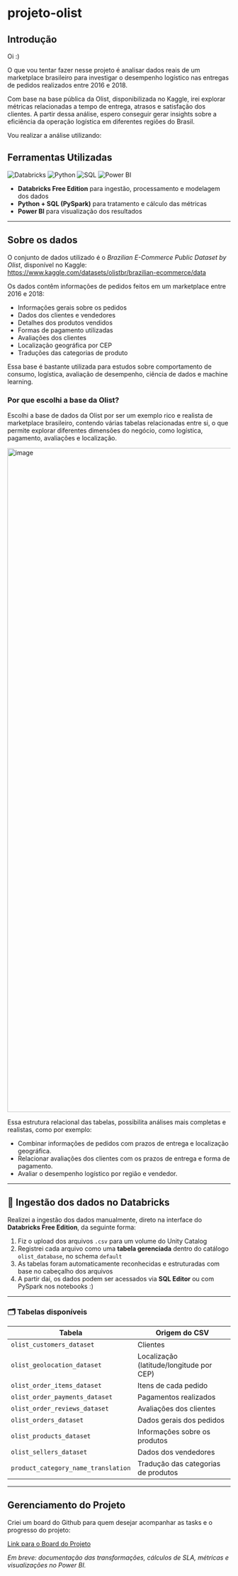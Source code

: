 # projeto-olist

## Introdução

Oi :) 

O que vou tentar fazer nesse projeto é analisar dados reais de um marketplace brasileiro para investigar o desempenho logístico nas entregas de pedidos realizados entre 2016 e 2018.

Com base na base pública da Olist, disponibilizada no Kaggle, irei explorar métricas relacionadas a tempo de entrega, atrasos e satisfação dos clientes. A partir dessa análise, espero conseguir gerar insights sobre a eficiência da operação logística em diferentes regiões do Brasil.

Vou realizar a análise utilizando:

## Ferramentas Utilizadas

![Databricks](https://img.shields.io/badge/Databricks-Spark%20Platform-orange?logo=apache-spark&logoColor=white)
![Python](https://img.shields.io/badge/Python-3776AB?logo=python&logoColor=white)
![SQL](https://img.shields.io/badge/SQL-003B57?logo=mysql&logoColor=white)
![Power BI](https://img.shields.io/badge/Power%20BI-F2C811?logo=powerbi&logoColor=black)

- **Databricks Free Edition** para ingestão, processamento e modelagem dos dados
- **Python + SQL (PySpark)** para tratamento e cálculo das métricas
- **Power BI** para visualização dos resultados
---
## Sobre os dados

O conjunto de dados utilizado é o *Brazilian E-Commerce Public Dataset by Olist*, disponível no Kaggle:  
https://www.kaggle.com/datasets/olistbr/brazilian-ecommerce/data

Os dados contêm informações de pedidos feitos em um marketplace entre 2016 e 2018:
- Informações gerais sobre os pedidos
- Dados dos clientes e vendedores
- Detalhes dos produtos vendidos
- Formas de pagamento utilizadas
- Avaliações dos clientes
- Localização geográfica por CEP
- Traduções das categorias de produto

Essa base é bastante utilizada para estudos sobre comportamento de consumo, logística, avaliação de desempenho, ciência de dados e machine learning.

### Por que escolhi a base da Olist?
Escolhi a base de dados da Olist por ser um exemplo rico e realista de marketplace brasileiro, contendo várias tabelas relacionadas entre si, o que permite explorar diferentes dimensões do negócio, como logística, pagamento, avaliações e localização.

<img width="2486" height="1496" alt="image" src="https://github.com/user-attachments/assets/71b43dd8-164d-46a0-b773-89ac77542275" />

Essa estrutura relacional das tabelas, possibilita análises mais completas e realistas, como por exemplo:

- Combinar informações de pedidos com prazos de entrega e localização geográfica.
- Relacionar avaliações dos clientes com os prazos de entrega e forma de pagamento.
- Avaliar o desempenho logístico por região e vendedor.

---

## 🔄 Ingestão dos dados no Databricks

Realizei a ingestão dos dados manualmente, direto na interface do **Databricks Free Edition**, da seguinte forma:

1. Fiz o upload dos arquivos `.csv` para um volume do Unity Catalog
2. Registrei cada arquivo como uma **tabela gerenciada** dentro do catálogo `olist_database`, no schema `default`
3. As tabelas foram automaticamente reconhecidas e estruturadas com base no cabeçalho dos arquivos 
4. A partir daí, os dados podem ser acessados via **SQL Editor** ou com PySpark nos notebooks :)

---

### 🗂️ Tabelas disponíveis

| Tabela                                 | Origem do CSV |
|----------------------------------------|----------------|
| `olist_customers_dataset`              | Clientes |
| `olist_geolocation_dataset`            | Localização (latitude/longitude por CEP) |
| `olist_order_items_dataset`            | Itens de cada pedido |
| `olist_order_payments_dataset`         | Pagamentos realizados |
| `olist_order_reviews_dataset`          | Avaliações dos clientes |
| `olist_orders_dataset`                 | Dados gerais dos pedidos |
| `olist_products_dataset`               | Informações sobre os produtos |
| `olist_sellers_dataset`                | Dados dos vendedores |
| `product_category_name_translation`    | Tradução das categorias de produtos |

---
## Gerenciamento do Projeto

Criei um board do Github para quem desejar acompanhar as tasks e o progresso do projeto:

[Link para o Board do Projeto](https://github.com/users/marianamoledo/projects/1)

*Em breve: documentação das transformações, cálculos de SLA, métricas e visualizações no Power BI.*

